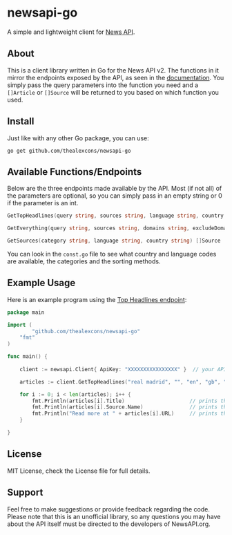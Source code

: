# newsapi-go
A simple and lightweight client for [News API](https://newsapi.org/docs/).

## About
This is a client library written in Go for the News API v2. The functions in it mirror the endpoints exposed by the API, as seen in the [documentation](https://newsapi.org/docs/endpoints). You simply pass the query parameters into the function you need and a `[]Article` or `[]Source` will be returned to you based on which function you used.

## Install
Just like with any other Go package, you can use:
```
go get github.com/thealexcons/newsapi-go
```

## Available Functions/Endpoints
Below are the three endpoints made available by the API. Most (if not all) of the parameters are optional, so you can simply pass in an empty string or 0 if the parameter is an int.
```go
GetTopHeadlines(query string, sources string, language string, country string, category string, pageSize int, page int) []Article

GetEverything(query string, sources string, domains string, excludeDomains string, from string, to string, language string, sortBy string, pageSize int, page int) []Article

GetSources(category string, language string, country string) []Source
```
You can look in the `const.go` file to see what country and language codes are available, the categories and the sorting methods.

## Example Usage
Here is an example program using the [Top Headlines endpoint](https://newsapi.org/docs/endpoints/top-headlines):
```go
package main

import (
    	"github.com/thealexcons/newsapi-go"
   	"fmt"
)

func main() {
    
	client := newsapi.Client{ ApiKey: "XXXXXXXXXXXXXXXX" }  // your API key goes here

	articles := client.GetTopHeadlines("real madrid", "", "en", "gb", "sports", 5, 1)

	for i := 0; i < len(articles); i++ {
		fmt.Println(articles[i].Title)              	   // prints the article name
		fmt.Println(articles[i].Source.Name)               // prints the source name
		fmt.Println("Read more at " + articles[i].URL)     // prints the article url
	}

}
```

## License
MIT License, check the License file for full details.

## Support
Feel free to make suggestions or provide feedback regarding the code. Please note that this is an unofficial library, so any questions you may have about the API itself must be directed to the developers of NewsAPI.org.
